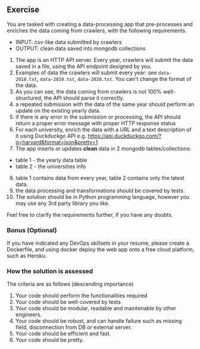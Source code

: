 ## Exercise

You are tasked with creating a data-processing app that pre-processes and enriches the data coming from crawlers, with the following requirements.

* INPUT: csv-like data submitted by crawlers
* OUTPUT: clean data saved into mongodb collections

1. The app is an HTTP API server. Every year, crawlers will submit the data saved in a file, using the API endpoint designed by you.
2. Examples of data the crawlers will submit every year: see `data-2018.txt`, `data-2019.txt`, `data-2020.txt`. You can't change the format of the data.
3. As you can see, the data coming from crawlers is not 100% well-structured, the API should parse it correctly.
4. a repeated submission with the data of the same year should perform an update on the existing yearly data.
5. if there is any error in the submission or processing, the API should return a proper error message with proper HTTP response status
6. For each university, enrich the data with a URL and a text description of it using Duckduckgo API
e.g. https://api.duckduckgo.com/?q=harvard&format=json&pretty=1
7. The app inserts or updates **clean** data in 2 mongodb tables/collections:

 * table 1 - the yearly data table
 * table 2 - the universities info

8. table 1 contains data from every year, table 2 contains only the latest data.
9. the data processing and transformations should be covered by tests.
10. The solution should be in Python programming language, however you may use any 3rd party library you like.

Feel free to clarify the requirements further, if you have any doubts.

### Bonus (Optional)

If you have indicated any DevOps skillsets in your resume, please create a Dockerfile, and using docker deploy the web app onto a free cloud platform, such as Heroku.


### How the solution is assessed

The criteria are as follows (descending importance)

1. Your code should perform the functionalities required
2. Your code should be well-covered by tests
3. Your code should be modular, readable and maintenable by other engineers.
4. Your code should be robust, and can handle failure such as missing field, disconnection from DB or external server.
5. Your code should be efficient and fast.
6. Your code should be pretty.
